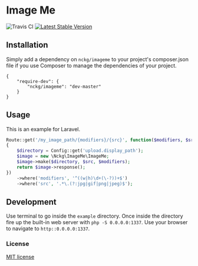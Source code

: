 # Image Me
![Travis CI](https://travis-ci.org/nckg/imageme.svg?branch=master)
[![Latest Stable Version](https://poser.pugx.org/nckg/imageme/v/stable.svg)](https://packagist.org/packages/nckg/imageme)

## Installation
Simply add a dependency on `nckg/imageme` to your project's composer.json file if you use Composer to manage the dependencies of your project.

```
{
    "require-dev": {
        "nckg/imageme": "dev-master"
    }
}
```

## Usage

This is an example for Laravel.

```php
Route::get('/my_image_path/{modifiers}/{src}', function($modifiers, $src)
{
    $directory = Config::get('upload.display_path');
    $image = new \Nckg\ImageMe\ImageMe;
    $image->make($directory, $src, $modifiers);
    return $image->response();
})
    ->where('modifiers', '^((w|h)\d+(\-?))+$')
    ->where('src', '.*\.(?:jpg|gif|png|jpeg)$');
```

## Development

Use terminal to go inside the `example` directory. Once inside the directory fire up the built-in web server with `php -S 0.0.0.0:1337`. Use your browser to navigate to `http::0.0.0.0:1337`.

### License

[MIT license](http://opensource.org/licenses/MIT)
